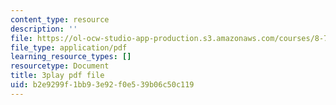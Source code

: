 ```yaml
---
content_type: resource
description: ''
file: https://ol-ocw-studio-app-production.s3.amazonaws.com/courses/8-701-introduction-to-nuclear-and-particle-physics-fall-2020/b2e9299f1bb93e92f0e539b06c50c119_-WIAoAG4SyA.pdf
file_type: application/pdf
learning_resource_types: []
resourcetype: Document
title: 3play pdf file
uid: b2e9299f-1bb9-3e92-f0e5-39b06c50c119
---
```


